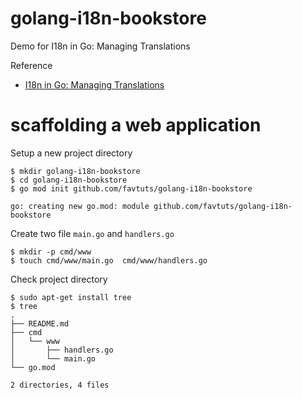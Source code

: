 # golang-i18n-bookstore
Demo for I18n in Go: Managing Translations

Reference
* [I18n in Go: Managing Translations](https://www.alexedwards.net/blog/i18n-managing-translations)


# scaffolding a web application

Setup a new project directory
```
$ mkdir golang-i18n-bookstore
$ cd golang-i18n-bookstore
$ go mod init github.com/favtuts/golang-i18n-bookstore

go: creating new go.mod: module github.com/favtuts/golang-i18n-bookstore
```

Create two file `main.go` and `handlers.go`
```
$ mkdir -p cmd/www
$ touch cmd/www/main.go  cmd/www/handlers.go
```

Check project directory
```
$ sudo apt-get install tree
$ tree
.
├── README.md
├── cmd
│   └── www
│       ├── handlers.go
│       └── main.go
└── go.mod

2 directories, 4 files
```


